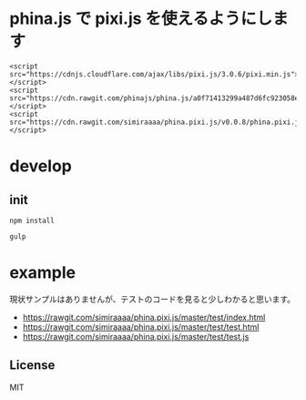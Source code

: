 # phina.js で pixi.js を使えるようにします

```
<script src="https://cdnjs.cloudflare.com/ajax/libs/pixi.js/3.0.6/pixi.min.js"></script>
<script src="https://cdn.rawgit.com/phinajs/phina.js/a0f71413299a487d6fc923058ea89942b80b35e7/build/phina.js"></script>
<script src="https://cdn.rawgit.com/simiraaaa/phina.pixi.js/v0.0.8/phina.pixi.js"></script>
```
# develop

## init

```
npm install
```

```
gulp
```

# example

現状サンプルはありませんが、テストのコードを見ると少しわかると思います。

- https://rawgit.com/simiraaaa/phina.pixi.js/master/test/index.html
- https://rawgit.com/simiraaaa/phina.pixi.js/master/test/test.html
- https://rawgit.com/simiraaaa/phina.pixi.js/master/test/test.js

## License
MIT